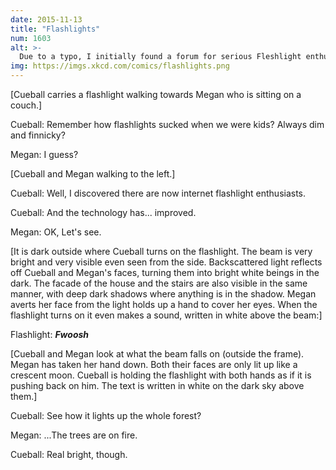 ```yaml
---
date: 2015-11-13
title: "Flashlights"
num: 1603
alt: >-
  Due to a typo, I initially found a forum for serious Fleshlight enthusiasts, and it turns out their highest-end models are ALSO capable of setting trees on fire. They're impossible to use without severe burns, but some of them swear it's worth it.
img: https://imgs.xkcd.com/comics/flashlights.png
---
```

[Cueball carries a flashlight walking towards Megan who is sitting on a couch.]

Cueball: Remember how flashlights sucked when we were kids? Always dim and finnicky?

Megan: I guess?

[Cueball and Megan walking to the left.]

Cueball: Well, I discovered there are now internet flashlight enthusiasts.

Cueball: And the technology has... improved.

Megan: OK, Let's see.

[It is dark outside where Cueball turns on the flashlight. The beam is very bright and very visible even seen from the side. Backscattered light reflects off Cueball and Megan's faces, turning them into bright white beings in the dark. The facade of the house and the stairs are also visible in the same manner, with deep dark shadows where anything is in the shadow. Megan averts her face from the light holds up a hand to cover her eyes. When the flashlight turns on it even makes a sound, written in white above the beam:]

Flashlight: ***Fwoosh***

[Cueball and Megan look at what the beam falls on (outside the frame). Megan has taken her hand down. Both their faces are only lit up like a crescent moon. Cueball is holding the flashlight with both hands as if it is pushing back on him. The text is written in white on the dark sky above them.]

Cueball: See how it lights up the whole forest?

Megan: ...The trees are on fire.

Cueball: Real bright, though.
